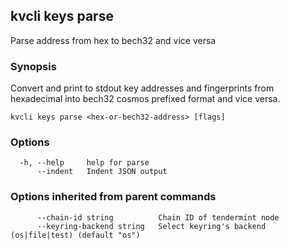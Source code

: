 <!--
title: parse
-->
## kvcli keys parse

Parse address from hex to bech32 and vice versa

### Synopsis

Convert and print to stdout key addresses and fingerprints from
hexadecimal into bech32 cosmos prefixed format and vice versa.


```
kvcli keys parse <hex-or-bech32-address> [flags]
```

### Options

```
  -h, --help     help for parse
      --indent   Indent JSON output
```

### Options inherited from parent commands

```
      --chain-id string          Chain ID of tendermint node
      --keyring-backend string   Select keyring's backend (os|file|test) (default "os")
```

